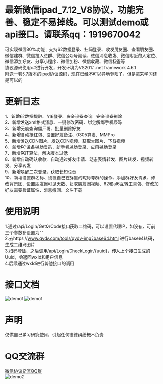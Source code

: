 # 最新微信ipad_7.12_V8协议，功能完善、稳定不易掉线。可以测试demo或api接口。请联系qq：1919670042
可实现微信80%功能；支持62数据登录、扫码登录、收发朋友圈、查看朋友圈、微信建群、微信拉人进群、微信公众号阅读、微信消息收发、微信附近的人定位、微信添加好友、分享小程序、微信加粉、微信收藏、微信标签等<br/>
协议源码使用c#进行开发，开发环境为VS2017 .net framework 4.6.1 <br/>
附送一套6.7版本的ipad协议源码，现在已经不可以异地登陆了，但是拿来学习还是可以的<br/>
# 更新日志
1、新增62数据提取、A16登录、安全设备查询、安全设备删除<br/>
2、新增发送xml格式消息、一键修改密码、绑定解绑手机号码<br/>
3、新增无痕查询僵尸粉、批量删除好友<br/>
4、新增自动抢红包、设置好友备注、0305算法、MMPro<br/>
5、新增发送CDN图片、发送CDN视频、获取大图片、下载视频<br/>
6、新增PC设备辅助登录、新手机辅助登录、应用辅助登录<br/>
7、新增RQT算法，解决版本过低<br/>
8、新增自动确认收款、自动通过好友申请、动态表情转发、图片转发、视频转发、分享转发<br/>
9、新增唤醒二次登录，获取长短语音<br/>
10、新增设置群名称、设置自己在群里的昵称等群的操作、添加群好友请求、修改背景图、设置朋友圈可见天数、获取朋友圈视频、62和a16互转工具包、修改加好友需要验证属性、消息撤回、文件下载<br/>
# 使用说明
1.通过/api/Login/GetQrCode接口获取二维码，可以设置代理IP，如没有，可前三个参数都设置为""<br/>
2.去https://www.qvdv.com/tools/qvdv-img2base64.html 进行base64转码，生成二维码图片<br/>
3.扫码登陆，之后调用/api/Login/CheckLogin/{uuid}，传入上个接口生成的Uuid，会返回wxId和用户信息<br/>
4.后续通过wxId进行其他接口的调用<br/>
# 接口文档
![demo1](https://github.com/weixinbao/WeChatXY/blob/master/API.png) 
![demo1](https://github.com/weixinbao/WeChatXY/blob/master/API2.jpg) <br/>
# 声明
仅供自己学习研究使用，引起任何法律纠纷概不负责
# QQ交流群
<a target="_blank" href="https://jq.qq.com/?_wv=1027&k=5yB7iRV">微信协议交流QQ群</a><br/>
![demo2](https://github.com/weixinbao/WeChatXY/blob/master/QQ.png) <br/>

